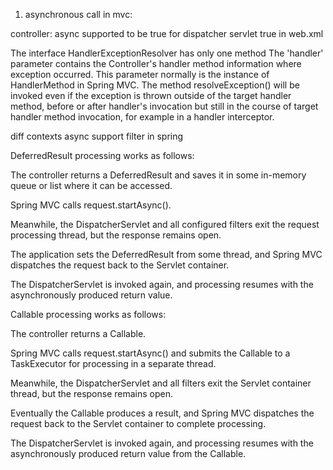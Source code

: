 1) asynchronous call in mvc:

controller: async supported to be true for dispatcher servlet
<async-supported>true</async-supported>
in web.xml


The interface HandlerExceptionResolver has only one method
The 'handler' parameter contains the Controller's handler method information where exception occurred. This parameter normally is the instance of HandlerMethod in Spring MVC. The method resolveException() will be invoked even if the exception is thrown outside of the target handler method, before or after handler's invocation but still in the course of target handler method invocation, for example in a handler interceptor.

diff contexts
async support
filter in spring


DeferredResult processing works as follows:

The controller returns a DeferredResult and saves it in some in-memory queue or list where it can be accessed.

Spring MVC calls request.startAsync().

Meanwhile, the DispatcherServlet and all configured filters exit the request processing thread, but the response remains open.

The application sets the DeferredResult from some thread, and Spring MVC dispatches the request back to the Servlet container.

The DispatcherServlet is invoked again, and processing resumes with the asynchronously produced return value.

Callable processing works as follows:

The controller returns a Callable.

Spring MVC calls request.startAsync() and submits the Callable to a TaskExecutor for processing in a separate thread.

Meanwhile, the DispatcherServlet and all filters exit the Servlet container thread, but the response remains open.

Eventually the Callable produces a result, and Spring MVC dispatches the request back to the Servlet container to complete processing.

The DispatcherServlet is invoked again, and processing resumes with the asynchronously produced return value from the Callable.